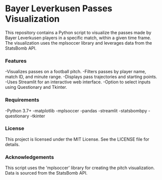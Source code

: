 # Bayer Leverkusen Passes Visualization
This repository contains a Python script to visualize the passes made by Bayer Leverkusen players in a specific match, within a given time frame. The visualization uses the mplsoccer library and leverages data from the StatsBomb API.

### Features
-Visualizes passes on a football pitch.
-Filters passes by player name, match ID, and minute range.
-Displays pass trajectories and starting points.
-Uses Streamlit for an interactive web interface.
-Option to select inputs using Questionary and Tkinter.

### Requirements
-Python 3.7+
-matplotlib
-mplsoccer
-pandas
-streamlit
-statsbombpy
-questionary
-tkinter

### License
This project is licensed under the MIT License. See the LICENSE file for details.

### Acknowledgements
This script uses the 'mplsoccer' library for creating the pitch visualization.
Data is sourced from the StatsBomb API.
